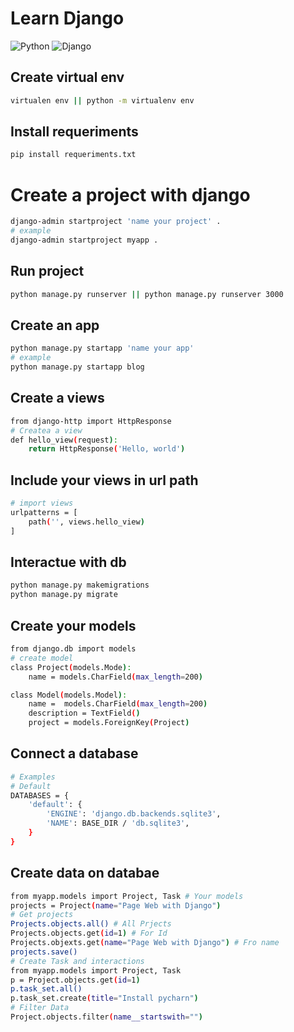 # Learn Django 
![Python](https://img.shields.io/badge/Python-FFD43B?style=for-the-badge&logo=python&logoColor=blue)
![Django](https://img.shields.io/badge/Django-092E20?style=for-the-badge&logo=django&logoColor=green)
## Create virtual env 
```bash
virtualen env || python -m virtualenv env
```

## Install requeriments 
```bash
pip install requeriments.txt 
```
# Create a project with django
```bash
django-admin startproject 'name your project' . 
# example
django-admin startproject myapp . 
```
## Run project 
```bash
python manage.py runserver || python manage.py runserver 3000
```
## Create an app
```bash
python manage.py startapp 'name your app'
# example
python manage.py startapp blog
```
## Create a views 
```bash
from django-http import HttpResponse
# Createa a view
def hello_view(request):
    return HttpResponse('Hello, world')
```
## Include your views in url path 
```bash
# import views
urlpatterns = [
    path('', views.hello_view)
]
```
## Interactue with db
```bash
python manage.py makemigrations
python manage.py migrate
```
## Create your models
```bash
from django.db import models
# create model
class Project(models.Mode):
    name = models.CharField(max_length=200)

class Model(models.Model):
    name =  models.CharField(max_length=200)
    description = TextField()
    project = models.ForeignKey(Project)
```
## Connect a database
```bash
# Examples
# Default
DATABASES = {
    'default': {
        'ENGINE': 'django.db.backends.sqlite3',
        'NAME': BASE_DIR / 'db.sqlite3',
    }
}

```
## Create data on databae
```bash
from myapp.models import Project, Task # Your models
projects = Project(name="Page Web with Django")
# Get projects
Projects.objects.all() # All Prjects
Projects.objects.get(id=1) # For Id
Projects.objexts.get(name="Page Web with Django") # Fro name
projects.save()
# Create Task and interactions
from myapp.models import Project, Task
p = Project.objects.get(id=1)
p.task_set.all()
p.task_set.create(title="Install pycharn")
# Filter Data
Project.objects.filter(name__startswith="")
```
